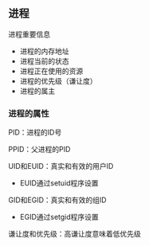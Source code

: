 ## 进程

进程重要信息

- 进程的内存地址
- 进程当前的状态
- 进程正在使用的资源
- 进程的优先级（谦让度）
- 进程的属主

### 进程的属性

PID：进程的ID号

PPID：父进程的PID

UID和EUID：真实和有效的用户ID

- EUID通过setuid程序设置

GID和EGID：真实和有效的组ID

- EGID通过setgid程序设置

谦让度和优先级：高谦让度意味着低优先级